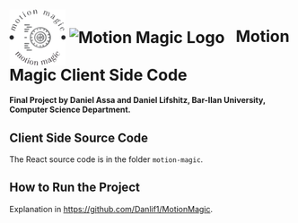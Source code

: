 # <img src = 'motion-magic/public/logo.png#gh-light-mode-only' alt="Motion Magic Logo" width="100" align="center" /> <img src = 'motion-magic/public/favicon.ico#gh-dark-mode-only' alt="Motion Magic Logo" width="100" align="center" /> &nbsp; Motion Magic Client Side Code

**Final Project by Daniel Assa and Daniel Lifshitz, Bar-Ilan University, Computer Science Department.**
## Client Side Source Code
The React source code is in the folder `motion-magic`.
## How to Run the Project
Explanation in https://github.com/Danlif1/MotionMagic.
